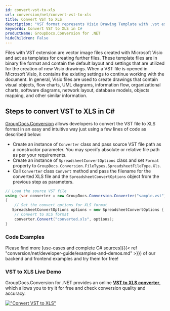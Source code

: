 ```yaml
---
id: convert-vst-to-xls
url: conversion/net/convert-vst-to-xls
title: Convert VST to XLS
description: "VST format represents Visio Drawing Template with .vst extension. Learn how to convert VST to XLS file programmatically in C# language using GroupDocs.Conversion for .NET library."
keywords: Convert VST to XLS in C#
productName: GroupDocs.Conversion for .NET
hideChildren: False
---
```


Files with VST extension are vector image files created with Microsoft Visio and act as templates for creating further files. These template files are in binary file format and contain the default layout and settings that are utilized for the creation of new Visio drawings. When a VST file is opened in Microsoft Visio, it contains the existing settings to continue working with the document. In general, Visio files are used to create drawings that contain visual objects, flow charts, UML diagrams, information flow, organizational charts, software diagrams, network layout, database models, objects mapping, and other similar information.

## Steps to convert VST to XLS in C#

[GroupDocs.Conversion](https://products.groupdocs.com/conversion/net) allows developers to convert the VST file to XLS format in an easy and intuitive way just using a few lines of code as described below:

* Create an instance of `Converter` class and pass source VST file path as a constructor parameter. You may specify absolute or relative file path as per your requirements. 
* Create an instance of `SpreadsheetConvertOptions` class and set `Format` property to `GroupDocs.Conversion.FileTypes.SpreadsheetFileType.Xls`.
* Call `Converter` class `Convert` method and pass the filename for the converted XLS file and the `SpreadsheetConvertOptions` object from the previous step as parameters.

```csharp
// Load the source VST file
using (var converter = new GroupDocs.Conversion.Converter("sample.vst"))
{
    // Set the convert options for XLS format
   SpreadsheetConvertOptions options = new SpreadsheetConvertOptions { Format = GroupDocs.Conversion.FileTypes.SpreadsheetFileType.Xls };
    // Convert to XLS format
    converter.Convert("converted.xls", options);
}
```

### Code Examples

Please find more [use-cases and complete C# sources]({{< ref "conversion/net/developer-guide/examples-and-demos.md" >}}) of our backend and frontend examples and try them for free!

### VST to XLS Live Demo

GroupDocs.Conversion for .NET provides an online [**VST to XLS converter**](https://products.groupdocs.app/conversion/vst-to-xls), which allows you to try it for free and check conversion quality and accuracy.

[!["Convert VST to XLS"](conversion/net/images/convert-to-xls/convert-vst-to-xls.png)](https://products.groupdocs.app/conversion/vst-to-xls)